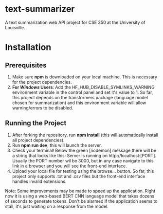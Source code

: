 # text-summarizer
A text summarization web API project for CSE 350 at the University of Louisville.

# Installation 
## Prerequisites
1. Make sure **npm** is downloaded on your local machine. This is necessary for the project dependencies. 
2. **For _Windows_ Users**: Add the HF_HUB_DISABLE_SYMLINKS_WARNING environment variable in the control panel and set it's value to 1. So far, this project depends on the transformers package (language model chosen for summarization) and this environment variable will allow warning/errors to be disabled.

## Running the Project
1. After forking the repository, run **npm install** (this will automatically install all project dependencies).
2. Run **npm run dev**, this will launch the server.
3. Check your terminal! Below the green [nodemon] message there will be a string that looks like this: Server is running on http://localhost:[PORT]. Usually the PORT number wil be 3000, but in any case navigate to this link in a browser and you will see the front-end interface.
4. Upload your local file for testing using the browse... button. So far, this project only supports .txt and .csv files but the front-end interface handles invalid extensions.

Note: Some improvements may be made to speed up the application. Right now it is using a web-based BERT CNN language model that takes dozens of seconds to generate tokens. Don't be alarmed if the application seems to stall, it's just waiting on a response from the model.